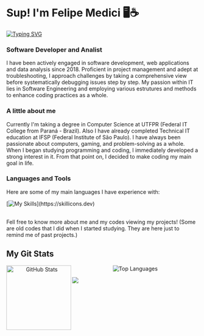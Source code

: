 <h1 align="left" id="macropower-title">Sup! I'm Felipe Medici 🖥️☕</h1> <a href="https://git.io/typing-svg"><img src="https://readme-typing-svg.demolab.com?font=Rubik&pause=1000&color=F77C15&background=FFFFFF00&random=false&width=435&lines=First+analyse%2C+them+code" alt="Typing SVG" /></a>

<h3>Software Developer and Analist</h3>

I have been actively engaged in software development, web applications and data analysis since 2018. Proficient in project management and adept at troubleshooting, I approach challenges by taking a comprehensive view before systematically debugging issues step by step. My passion within IT lies in Software Engineering and employing various estrutures and methods to enhance coding practices as a whole.

<h3 >A little about me</h3>

Currently I'm taking a degree in Computer Science at UTFPR (Federal IT College from Paraná - Brazil). Also I have already completed Technical IT education at IFSP (Federal Institute of São Paulo).
I have always been passionate about computers, gaming, and problem-solving as a whole. 
When I began studying programming and coding, I immediately developed a strong interest in it. From that point on, I decided to make coding my main goal in life.

<h3  id="macropower-tech">Languages and Tools</h3>

Here are some of my main languages I have experience with:  

[![My Skills](https://skillicons.dev/icons?i=cs,dotnet,c,cpp,nodejs,java,mysql,mongodb,js,git,vue,tailwind,)](https://skillicons.dev)

<br>
Fell free to know more about me and my codes viewing my projects! 
(Some are old codes that I did when I started studying. They are here just to remind me of past projects.)

<br>

<div> 
<h2  id="macropower-tech">My Git Stats</h2>
    
</div> <div align="center">
  <img height="170" align="left" src="https://github-readme-stats.vercel.app/api?username=femedici&show_icons=true&theme=slateorange&include_all_commits=true&count_private=true" alt="GitHub Stats" />
  <img src="https://github-readme-stats.vercel.app/api/top-langs/?username=femedici&layout=compact&theme=slateorange" alt="Top Languages" />
</div>

![](https://komarev.com/ghpvc/?username=femedici&color=orange)

